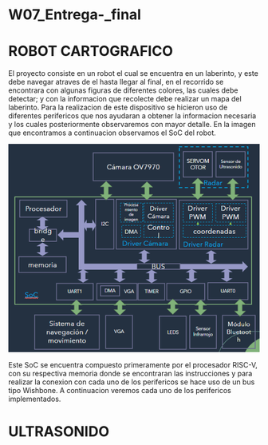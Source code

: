 # W07_Entrega-_final

# ROBOT CARTOGRAFICO 

El proyecto consiste en un robot el cual se encuentra en un laberinto, y este debe navegar atraves de el hasta llegar al final, en el recorrido se encontrara con algunas figuras de diferentes colores, las cuales debe detectar; y con la informacion que recolecte debe realizar un mapa del laberinto. Para la realizacion de este dispositivo se hicieron uso de diferentes perifericos que nos ayudaran a obtener la informacion necesaria y los cuales posteriormente observaremos con mayor detalle. En la imagen que encontramos a continuacion observamos el SoC del robot. 


<p align="center">
  
![Screenshot](ProyectoFinal.png) 

</p>

Este SoC se encuentra compuesto primeramente por el procesador RISC-V, con su respectiva memoria donde se encontraran las instrucciones y para realizar la conexion con cada uno de los perifericos se hace uso de un bus tipo Wishbone. A continuacion veremos cada uno de los perifericos implementados. 

<h1> ULTRASONIDO </h1>
